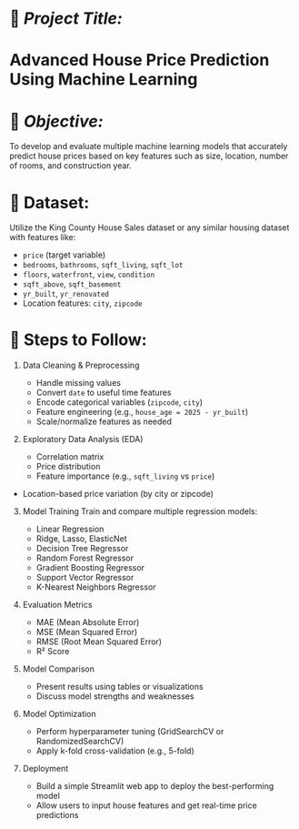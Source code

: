 
# 🏡 *Project Title:*  
# Advanced House Price Prediction Using Machine Learning


# 🎯 *Objective:*  
To develop and evaluate multiple machine learning models that accurately predict house prices based on key features such as size, location, number of rooms, and construction year.

# 📁 Dataset:
Utilize the King County House Sales dataset or any similar housing dataset with features like:

- `price` (target variable)  
- `bedrooms`, `bathrooms`, `sqft_living`, `sqft_lot`  
- `floors`, `waterfront`, `view`, `condition`  
- `sqft_above`, `sqft_basement`  
- `yr_built`, `yr_renovated`  
- Location features: `city`, `zipcode`  


# 🔧 Steps to Follow:

1. Data Cleaning & Preprocessing  
   - Handle missing values  
   - Convert `date` to useful time features  
   - Encode categorical variables (`zipcode`, `city`)  
   - Feature engineering (e.g., `house_age = 2025 - yr_built`)  
   - Scale/normalize features as needed  

2. Exploratory Data Analysis (EDA)
   - Correlation matrix  
   - Price distribution  
   - Feature importance (e.g., `sqft_living` vs `price`)
- Location-based price variation (by city or zipcode)  

3. Model Training
   Train and compare multiple regression models:  
   - Linear Regression  
   - Ridge, Lasso, ElasticNet  
   - Decision Tree Regressor  
   - Random Forest Regressor  
   - Gradient Boosting Regressor  
   - Support Vector Regressor  
   - K-Nearest Neighbors Regressor  

4. Evaluation Metrics
   - MAE (Mean Absolute Error)  
   - MSE (Mean Squared Error)  
   - RMSE (Root Mean Squared Error)  
   - R² Score  

5. Model Comparison 
   - Present results using tables or visualizations  
   - Discuss model strengths and weaknesses  

6. Model Optimization
   - Perform hyperparameter tuning (GridSearchCV or RandomizedSearchCV)  
   - Apply k-fold cross-validation (e.g., 5-fold)  

7. Deployment
   - Build a simple Streamlit web app to deploy the best-performing model  
   - Allow users to input house features and get real-time price predictions
